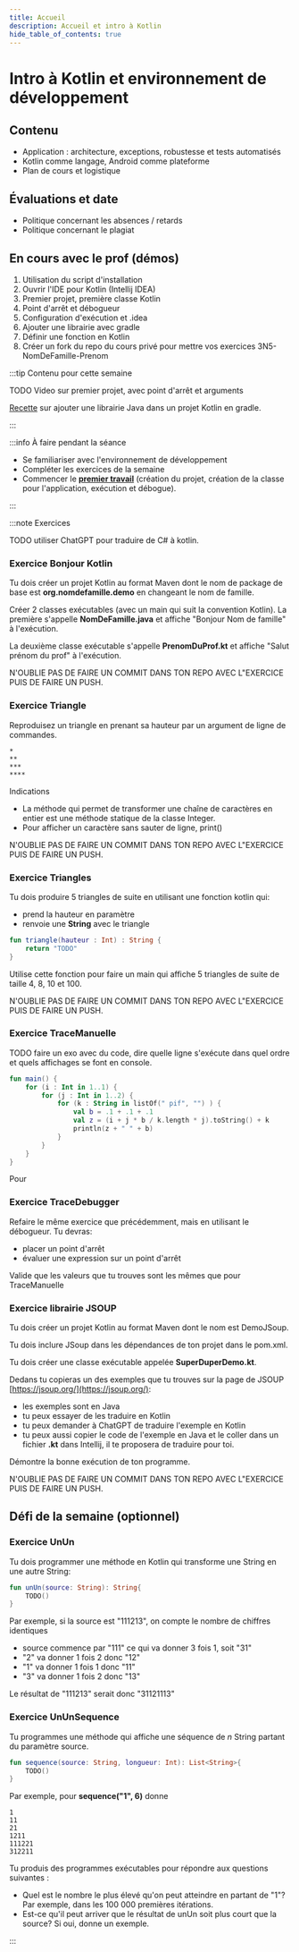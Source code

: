 ```yaml
---
title: Accueil
description: Accueil et intro à Kotlin
hide_table_of_contents: true
---
```


# Intro à Kotlin et environnement de développement

<Row>

<Column>

## Contenu

- Application : architecture, exceptions, robustesse et tests automatisés
- Kotlin comme langage, Android comme plateforme
- Plan de cours et logistique

## Évaluations et date

- Politique concernant les absences / retards
- Politique concernant le plagiat

</Column>

<Column>

## En cours avec le prof (démos)

1. Utilisation du script d'installation
2. Ouvrir l'IDE pour Kotlin (Intellij IDEA)
3. Premier projet, première classe Kotlin
4. Point d'arrêt et débogueur
5. Configuration d'exécution et .idea
6. Ajouter une librairie avec gradle
7. Définir une fonction en Kotlin
8. Créer un fork du repo du cours privé pour mettre vos exercices 3N5-NomDeFamille-Prenom

</Column>

</Row>

<Row>


<Column>

:::tip Contenu pour cette semaine

TODO Video sur premier projet, avec point d'arrêt et arguments

[Recette](../recette-ajout-librairie) sur ajouter une librairie Java dans un projet Kotlin en gradle.

:::



</Column>

<Column>

:::info À faire pendant la séance

- Se familiariser avec l'environnement de développement
- Compléter les exercices de la semaine
- Commencer le **[premier travail](../tp/tp1)** (création du projet, création de la classe pour l'application, exécution et débogue).

:::

</Column>

</Row>

:::note Exercices

TODO utiliser ChatGPT pour traduire de C# à kotlin.

### Exercice Bonjour Kotlin

Tu dois créer un projet Kotlin au format Maven dont le nom de package de base est **org.nomdefamille.demo** en changeant le nom de famille.

Créer 2 classes exécutables (avec un main qui suit la convention Kotlin). La première s'appelle **NomDeFamille.java** et affiche "Bonjour Nom de famille" à l'exécution.

La deuxième classe exécutable s'appelle **PrenomDuProf.kt** et affiche "Salut prénom du prof" à l'exécution.

N'OUBLIE PAS DE FAIRE UN COMMIT DANS TON REPO AVEC L"EXERCICE PUIS DE FAIRE UN PUSH.

### Exercice Triangle

Reproduisez un triangle en prenant sa hauteur par un argument de ligne de commandes.

```
*
**
***
****
```

Indications

- La méthode qui permet de transformer une chaîne de caractères en entier est une méthode statique de la classe Integer.
- Pour afficher un caractère sans sauter de ligne, print()

N'OUBLIE PAS DE FAIRE UN COMMIT DANS TON REPO AVEC L"EXERCICE PUIS DE FAIRE UN PUSH.

### Exercice Triangles

Tu dois produire 5 triangles de suite en utilisant une fonction kotlin qui:
- prend la hauteur en paramètre
- renvoie une **String** avec le triangle

```kotlin
fun triangle(hauteur : Int) : String {
    return "TODO"
}
```
Utilise cette fonction pour faire un main qui affiche 5 triangles de suite de taille 4, 8, 10 et 100.

N'OUBLIE PAS DE FAIRE UN COMMIT DANS TON REPO AVEC L"EXERCICE PUIS DE FAIRE UN PUSH.

### Exercice TraceManuelle

TODO faire un exo avec du code, dire quelle ligne s'exécute dans quel ordre et quels affichages se font en console.

```kotlin
fun main() {
    for (i : Int in 1..1) {
        for (j : Int in 1..2) {
            for (k : String in listOf(" pif", "") ) {
                val b = .1 + .1 + .1
                val z = (i + j * b / k.length * j).toString() + k
                println(z + " " + b)
            }
        }
    }
}
```

Pour 

### Exercice TraceDebugger

Refaire le même exercice que précédemment, mais en utilisant le débogueur. Tu devras:
- placer un point d'arrêt
- évaluer une expression sur un point d'arrêt

Valide que les valeurs que tu trouves sont les mêmes que pour TraceManuelle

### Exercice librairie JSOUP

Tu dois créer un projet Kotlin au format Maven dont le nom est DemoJSoup.

Tu dois inclure JSoup dans les dépendances de ton projet dans le pom.xml.

Tu dois créer une classe exécutable appelée **SuperDuperDemo.kt**. 

Dedans tu copieras un des exemples que tu trouves sur la page de JSOUP [https://jsoup.org/](https://jsoup.org/):
- les exemples sont en Java
- tu peux essayer de les traduire en Kotlin
- tu peux demander à ChatGPT de traduire l'exemple en Kotlin
- tu peux aussi copier le code de l'exemple en Java et le coller dans un fichier **.kt** dans Intellij, il te proposera de traduire pour toi.

Démontre la bonne exécution de ton programme.

N'OUBLIE PAS DE FAIRE UN COMMIT DANS TON REPO AVEC L"EXERCICE PUIS DE FAIRE UN PUSH.

## Défi de la semaine (optionnel)

### Exercice UnUn

Tu dois programmer une méthode en Kotlin qui transforme une String en une autre String:

```kotlin
fun unUn(source: String): String{
    TODO()
}
```

Par exemple, si la source est "111213", on compte le nombre de chiffres identiques

- source commence par "111" ce qui va donner 3 fois 1, soit "31"
- "2" va donner 1 fois 2 donc "12"
- "1" va donner 1 fois 1 donc "11"
- "3" va donner 1 fois 2 donc "13"

Le résultat de "111213" serait donc "31121113"

### Exercice UnUnSequence

Tu programmes une méthode qui affiche une séquence de _n_ String partant du paramètre source.

```kotlin
fun sequence(source: String, longueur: Int): List<String>{
    TODO()
}
```

Par exemple, pour **sequence("1", 6)** donne

```
1
11
21
1211
111221
312211
```

Tu produis des programmes exécutables pour répondre aux questions suivantes :

- Quel est le nombre le plus élevé qu'on peut atteindre en partant de "1"? Par exemple, dans les 100 000 premières itérations.
- Est-ce qu'il peut arriver que le résultat de unUn soit plus court que la source? Si oui, donne un exemple.

:::
